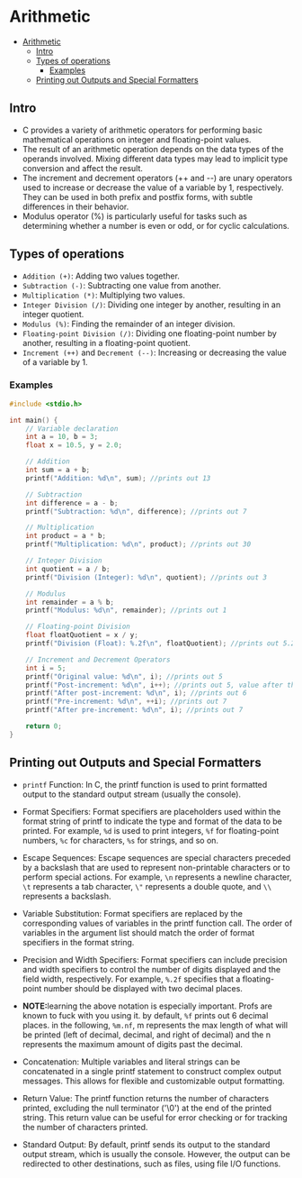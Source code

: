 # Arithmetic

- [Arithmetic](#arithmetic)
  - [Intro](#intro)
  - [Types of operations](#types-of-operations)
    - [Examples](#examples)
  - [Printing out Outputs and Special Formatters](#printing-out-outputs-and-special-formatters)


## Intro
- C provides a variety of arithmetic operators for performing basic mathematical operations on integer and floating-point values.
- The result of an arithmetic operation depends on the data types of the operands involved. Mixing different data types may lead to implicit type conversion and affect the result.
- The increment and decrement operators (++ and --) are unary operators used to increase or decrease the value of a variable by 1, respectively. They can be used in both prefix and postfix forms, with subtle differences in their behavior.
- Modulus operator (%) is particularly useful for tasks such as determining whether a number is even or odd, or for cyclic calculations.

## Types of operations
- `Addition (+)`: Adding two values together.
- `Subtraction (-)`: Subtracting one value from another.
- `Multiplication (*)`: Multiplying two values.
- `Integer Division (/)`: Dividing one integer by another, resulting in an integer quotient.
- `Modulus (%)`: Finding the remainder of an integer division.
- `Floating-point Division (/)`: Dividing one floating-point number by another, resulting in a floating-point quotient.
- `Increment (++)` and `Decrement (--)`: Increasing or decreasing the value of a variable by 1.

### Examples

```C
#include <stdio.h>

int main() {
    // Variable declaration
    int a = 10, b = 3;
    float x = 10.5, y = 2.0;

    // Addition
    int sum = a + b;
    printf("Addition: %d\n", sum); //prints out 13

    // Subtraction
    int difference = a - b;
    printf("Subtraction: %d\n", difference); //prints out 7

    // Multiplication
    int product = a * b;
    printf("Multiplication: %d\n", product); //prints out 30

    // Integer Division
    int quotient = a / b;
    printf("Division (Integer): %d\n", quotient); //prints out 3

    // Modulus
    int remainder = a % b;
    printf("Modulus: %d\n", remainder); //prints out 1

    // Floating-point Division
    float floatQuotient = x / y;
    printf("Division (Float): %.2f\n", floatQuotient); //prints out 5.25

    // Increment and Decrement Operators
    int i = 5;
    printf("Original value: %d\n", i); //prints out 5
    printf("Post-increment: %d\n", i++); //prints out 5, value after the i++ line will be 6.
    printf("After post-increment: %d\n", i); //prints out 6
    printf("Pre-increment: %d\n", ++i); //prints out 7
    printf("After pre-increment: %d\n", i); //prints out 7

    return 0;
}
```

## Printing out Outputs and Special Formatters
- `printf` Function: In C, the printf function is used to print formatted output to the standard output stream (usually the console).

- Format Specifiers: Format specifiers are placeholders used within the format string of printf to indicate the type and format of the data to be printed. For example, `%d` is used to print integers, `%f` for floating-point numbers, `%c` for characters, `%s` for strings, and so on.

- Escape Sequences: Escape sequences are special characters preceded by a backslash  that are used to represent non-printable characters or to perform special actions. For example, `\n` represents a newline character, `\t` represents a tab character, `\"` represents a double quote, and `\\` represents a backslash.

- Variable Substitution: Format specifiers are replaced by the corresponding values of variables in the printf function call. The order of variables in the argument list should match the order of format specifiers in the format string.

- Precision and Width Specifiers: Format specifiers can include precision and width specifiers to control the number of digits displayed and the field width, respectively. For example, `%.2f` specifies that a floating-point number should be displayed with two decimal places.

- <strong>NOTE:</strong>learning the above notation is especially important. Profs are known to fuck with you using it. by default, `%f` prints out 6 decimal places. in the following, `%m.nf`, m represents the max length of what will be printed (left of decimal, decimal, and right of decimal) and the n represents the maximum amount of digits past the decimal.

- Concatenation: Multiple variables and literal strings can be concatenated in a single printf statement to construct complex output messages. This allows for flexible and customizable output formatting.

- Return Value: The printf function returns the number of characters printed, excluding the null terminator ('\0') at the end of the printed string. This return value can be useful for error checking or for tracking the number of characters printed.

- Standard Output: By default, printf sends its output to the standard output stream, which is usually the console. However, the output can be redirected to other destinations, such as files, using file I/O functions.